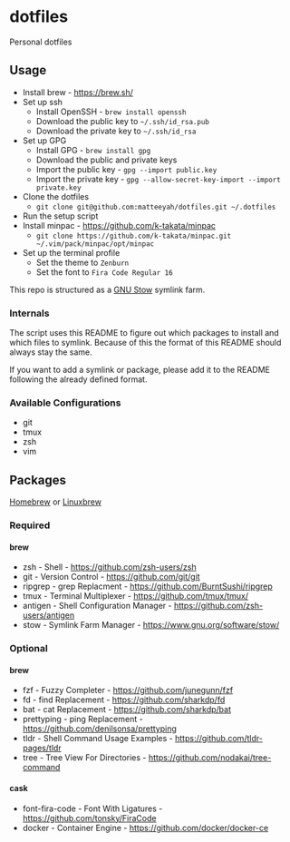 # dotfiles

Personal dotfiles

## Usage

- Install brew - https://brew.sh/
- Set up ssh
  - Install OpenSSH - `brew install openssh`
  - Download the public key to `~/.ssh/id_rsa.pub`
  - Download the private key to `~/.ssh/id_rsa`
- Set up GPG
  - Install GPG - `brew install gpg`
  - Download the public and private keys
  - Import the public key - `gpg --import public.key`
  - Import the private key - `gpg --allow-secret-key-import --import private.key`
- Clone the dotfiles
  - `git clone git@github.com:matteeyah/dotfiles.git ~/.dotfiles`
- Run the setup script
- Install minpac - https://github.com/k-takata/minpac
  - `git clone https://github.com/k-takata/minpac.git ~/.vim/pack/minpac/opt/minpac`
- Set up the terminal profile
  - Set the theme to `Zenburn`
  - Set the font to `Fira Code Regular 16`

This repo is structured as a [GNU Stow](https://www.gnu.org/software/stow/)
symlink farm.

### Internals

The script uses this README to figure out which packages to install and which
files to symlink. Because of this the format of this README should always
stay the same.

If you want to add a symlink or package, please add it to the README following
the already defined format.

### Available Configurations

* git
* tmux
* zsh
* vim

## Packages

[Homebrew](https://github.com/Homebrew/brew) or
[Linuxbrew](https://github.com/Linuxbrew/brew)

### Required

#### brew

* zsh - Shell - https://github.com/zsh-users/zsh
* git - Version Control - https://github.com/git/git
* ripgrep - grep Replacment - https://github.com/BurntSushi/ripgrep
* tmux - Terminal Multiplexer - https://github.com/tmux/tmux/
* antigen - Shell Configuration Manager - https://github.com/zsh-users/antigen
* stow - Symlink Farm Manager - https://www.gnu.org/software/stow/

### Optional

#### brew

* fzf - Fuzzy Completer - https://github.com/junegunn/fzf
* fd - find Replacement - https://github.com/sharkdp/fd
* bat - cat Replacement - https://github.com/sharkdp/bat
* prettyping - ping Replacement - https://github.com/denilsonsa/prettyping
* tldr - Shell Command Usage Examples - https://github.com/tldr-pages/tldr
* tree - Tree View For Directories - https://github.com/nodakai/tree-command

#### cask

* font-fira-code - Font With Ligatures - https://github.com/tonsky/FiraCode
* docker - Container Engine - https://github.com/docker/docker-ce
